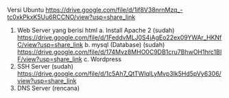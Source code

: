 Versi Ubuntu 
https://drive.google.com/file/d/1if8V38nrnMzq_-tc0xkPkxK5Uu6RCCNO/view?usp=share_link
1. Web Server yang berisi html
a. Install Apache 2 (sudah)
https://drive.google.com/file/d/1FeddvMLJ0S4iAgEo22ex09YWAr_HKNfC/view?usp=share_link
b. mysql (Database) (sudah)
https://drive.google.com/file/d/174Mvz8MHO0C9DB1cru7BhwOH1hrc1BIF/view?usp=share_link
c. Wordpress
3. SSH Server (sudah)
https://drive.google.com/file/d/1c5Ah7_QtTWlqlLyMvp3lk5Hd5pVy6306/view?usp=share_link
4. DNS Server (rencana)
